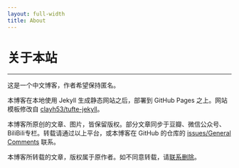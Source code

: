 ```yaml
---
layout: full-width
title: About
---
```


# 关于本站

<hr class="slender">

这是一个中文博客，作者希望保持匿名。

本博客在本地使用 Jekyll 生成静态网站之后，部署到 GitHub Pages 之上。网站模板修改自 [clayh53/tufte-jekyll](https://github.com/clayh53/tufte-jekyll)。

本博客所原创的文章、图片，皆保留版权。部分文章同步于豆瓣、微信公众号、BiliBili专栏。转载请通过以上平台，或本博客在 GitHub 的仓库的 [issues/General Comments](https://github.com/MountAye/blog/milestone/1) 联系。

本博客所转载的文章，版权属于原作者。如不同意转载，请[联系删除](https://github.com/MountAye/blog/milestone/1)。
